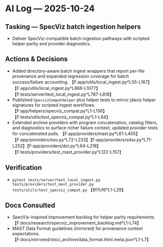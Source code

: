 # AI Log — 2025-10-24

## Tasking — SpecViz batch ingestion helpers
- Deliver SpecViz-compatible batch ingestion pathways with scripted helper parity and provider diagnostics.

## Actions & Decisions
- Added directory-aware batch ingest wrappers that report per-file provenance and expanded regression coverage for batch success/failure accounting. 【F:app/utils/local_ingest.py†L55-L167】【F:app/utils/local_ingest.py†L866-L1077】【F:tests/server/test_local_ingest.py†L787-L818】
- Published `SpecvizCompatHelper` plus helper tests to mirror jdaviz helper signatures for scripted ingest workflows. 【F:app/helpers/specviz_compat.py†L1-L156】【F:tests/utils/test_specviz_compat.py†L1-L64】
- Extended archive providers with program concatenation, catalog filters, and diagnostics to surface richer failure context; updated provider tests for concatenated pulls. 【F:app/providers/mast.py†L61-L405】【F:app/providers/eso.py†L72-L233】【F:app/providers/sdss.py†L71-L252】【F:app/providers/doi.py†L64-L218】【F:tests/providers/test_mast_provider.py†L122-L157】

## Verification
- `pytest tests/server/test_local_ingest.py tests/providers/test_mast_provider.py tests/utils/test_specviz_compat.py` 【6f7cf6†L1-L29】

## Docs Consulted
- SpecViz-inspired improvement backlog for helper parity requirements. 【F:docs/research/specviz_improvement_backlog.md†L1-L74】
- MAST Data Format guidelines (mirrored) for provenance context expectations. 【F:docs/mirrored/stsci_archive/data_format.html.meta.json†L1-L7】

